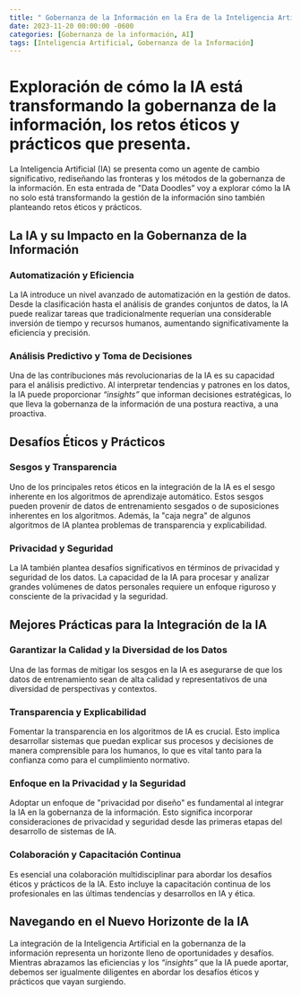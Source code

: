 ```yaml
---
title: " Gobernanza de la Información en la Era de la Inteligencia Artificial"
date: 2023-11-20 00:00:00 -0600
categories: [Gobernanza de la información, AI]
tags: [Inteligencia Artificial, Gobernanza de la Información]
---
```


# Exploración de cómo la IA está transformando la gobernanza de la información, los retos éticos y prácticos que presenta.

La Inteligencia Artificial (IA) se presenta como un agente de cambio significativo, rediseñando las fronteras y los métodos de la gobernanza de la información. En esta entrada de "Data Doodles” voy a  explorar cómo la IA no solo está transformando la gestión de la información sino también planteando retos éticos y prácticos.

## La IA y su Impacto en la Gobernanza de la Información
### Automatización y Eficiencia
La IA introduce un nivel avanzado de automatización en la gestión de datos. Desde la clasificación hasta el análisis de grandes conjuntos de datos, la IA puede realizar tareas que tradicionalmente requerían una considerable inversión de tiempo y recursos humanos, aumentando significativamente la eficiencia y precisión.

### Análisis Predictivo y Toma de Decisiones
Una de las contribuciones más revolucionarias de la IA es su capacidad para el análisis predictivo. Al interpretar tendencias y patrones en los datos, la IA puede proporcionar _“insights”_ que informan decisiones estratégicas, lo que lleva la gobernanza de la información de una postura reactiva, a una proactiva.

## Desafíos Éticos y Prácticos
### Sesgos y Transparencia

Uno de los principales retos éticos en la integración de la IA es el sesgo inherente en los algoritmos de aprendizaje automático. Estos sesgos pueden provenir de datos de entrenamiento sesgados o de suposiciones inherentes en los algoritmos. Además, la "caja negra" de algunos algoritmos de IA plantea problemas de transparencia y explicabilidad.

### Privacidad y Seguridad
La IA también plantea desafíos significativos en términos de privacidad y seguridad de los datos. La capacidad de la IA para procesar y analizar grandes volúmenes de datos personales requiere un enfoque riguroso y consciente de la privacidad y la seguridad.

## Mejores Prácticas para la Integración de la IA
### Garantizar la Calidad y la Diversidad de los Datos
Una de las formas de mitigar los sesgos en la IA es asegurarse de que los datos de entrenamiento sean de alta calidad y representativos de una diversidad de perspectivas y contextos.

### Transparencia y Explicabilidad
Fomentar la transparencia en los algoritmos de IA es crucial. Esto implica desarrollar sistemas que puedan explicar sus procesos y decisiones de manera comprensible para los humanos, lo que es vital tanto para la confianza como para el cumplimiento normativo.

### Enfoque en la Privacidad y la Seguridad
Adoptar un enfoque de "privacidad por diseño" es fundamental al integrar la IA en la gobernanza de la información. Esto significa incorporar consideraciones de privacidad y seguridad desde las primeras etapas del desarrollo de sistemas de IA.

### Colaboración y Capacitación Continua
Es esencial una colaboración multidisciplinar para abordar los desafíos éticos y prácticos de la IA. Esto incluye la capacitación continua de los profesionales en las últimas tendencias y desarrollos en IA y ética.

## Navegando en el Nuevo Horizonte de la IA
La integración de la Inteligencia Artificial en la gobernanza de la información representa un horizonte lleno de oportunidades y desafíos. Mientras abrazamos las eficiencias y los _“insights”_  que la IA puede aportar, debemos ser igualmente diligentes en abordar los desafíos éticos y prácticos que vayan surgiendo.
